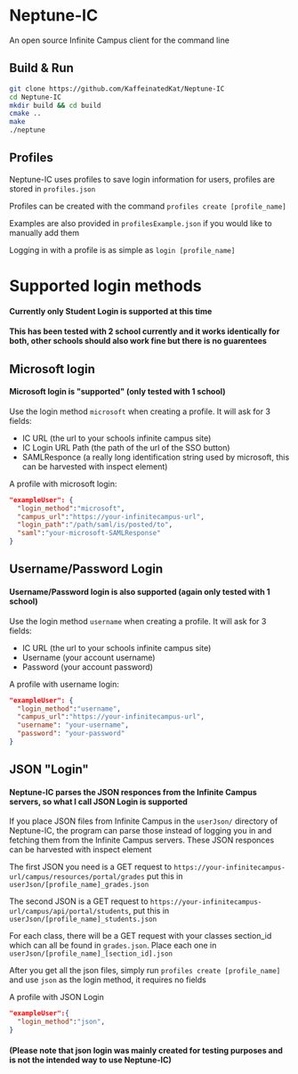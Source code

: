 # Neptune-IC
An open source Infinite Campus client for the command line

## Build & Run
```bash
git clone https://github.com/KaffeinatedKat/Neptune-IC
cd Neptune-IC
mkdir build && cd build
cmake ..
make
./neptune
```

## Profiles
Neptune-IC uses profiles to save login information for users, profiles are stored in `profiles.json`

Profiles can be created with the command `profiles create [profile_name]`

Examples are also provided in `profilesExample.json` if you would like to manually add them 

Logging in with a profile is as simple as `login [profile_name]`

# Supported login methods

#### Currently only Student Login is supported at this time
#### This has been tested with 2 school currently and it works identically for both, other schools should also work fine but there is no guarentees

## Microsoft login
#### Microsoft login is "supported" (only tested with 1 school)

Use the login method `microsoft` when creating a profile. It will ask for 3 fields:

- IC URL (the url to your schools infinite campus site)
- IC Login URL Path (the path of the url of the SSO button)
- SAMLResponce (a really long identification string used by microsoft, this can be harvested with inspect element)


A profile with microsoft login:
```json
"exampleUser": {
  "login_method":"microsoft",
  "campus_url":"https://your-infinitecampus-url",
  "login_path":"/path/saml/is/posted/to",
  "saml":"your-microsoft-SAMLResponse"
}
```

## Username/Password Login
#### Username/Password login is also supported (again only tested with 1 school)

Use the login method `username` when creating a profile. It will ask for 3 fields:

- IC URL (the url to your schools infinite campus site)
- Username (your account username)
- Password (your account password)

A profile with username login:
```json
"exampleUser": {
  "login_method":"username",
  "campus_url":"https://your-infinitecampus-url",
  "username": "your-username",
  "password": "your-password"
}
```

## JSON "Login" 
#### Neptune-IC parses the JSON responces from the Infinite Campus servers, so what I call JSON Login is supported

If you place JSON files from Infinite Campus in the `userJson/` directory of Neptune-IC, the program can parse those instead of logging you in and fetching them from the Infinite Campus servers. These JSON responces can be harvested with inspect element

The first JSON you need is a GET request to `https://your-infinitecampus-url/campus/resources/portal/grades` put this in `userJson/[profile_name]_grades.json`

The second JSON is a GET request to `https://your-infinitecampus-url/campus/api/portal/students`, put this in `userJson/[profile_name]_students.json`

For each class, there will be a GET request with your classes section_id which can all be found in `grades.json`. Place each one in `userJson/[profile_name]_[section_id].json`

After you get all the json files, simply run `profiles create [profile_name]` and use `json` as the login method, it requires no fields

A profile with JSON Login
```json
"exampleUser":{
  "login_method":"json",
}
```

#### (Please note that json login was mainly created for testing purposes and is not the intended way to use Neptune-IC)
